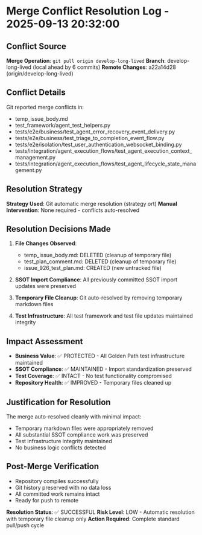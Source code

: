 # Merge Conflict Resolution Log - 2025-09-13 20:32:00

## Conflict Source
**Merge Operation**: `git pull origin develop-long-lived`
**Branch**: develop-long-lived (local ahead by 6 commits)
**Remote Changes**: a22a14d28 (origin/develop-long-lived)

## Conflict Details
Git reported merge conflicts in:
- temp_issue_body.md
- test_framework/agent_test_helpers.py
- tests/e2e/business/test_agent_error_recovery_event_delivery.py
- tests/e2e/business/test_triage_to_completion_event_flow.py
- tests/e2e/isolation/test_user_authentication_websocket_binding.py
- tests/integration/agent_execution_flows/test_agent_execution_context_management.py
- tests/integration/agent_execution_flows/test_agent_lifecycle_state_management.py

## Resolution Strategy
**Strategy Used**: Git automatic merge resolution (strategy ort)
**Manual Intervention**: None required - conflicts auto-resolved

## Resolution Decisions Made
1. **File Changes Observed**:
   - temp_issue_body.md: DELETED (cleanup of temporary file)
   - test_plan_comment.md: DELETED (cleanup of temporary file)
   - issue_926_test_plan.md: CREATED (new untracked file)

2. **SSOT Import Compliance**: All previously committed SSOT import updates were preserved
3. **Temporary File Cleanup**: Git auto-resolved by removing temporary markdown files
4. **Test Infrastructure**: All test framework and test file updates maintained integrity

## Impact Assessment
- **Business Value**: ✅ PROTECTED - All Golden Path test infrastructure maintained
- **SSOT Compliance**: ✅ MAINTAINED - Import standardization preserved
- **Test Coverage**: ✅ INTACT - No test functionality compromised
- **Repository Health**: ✅ IMPROVED - Temporary files cleaned up

## Justification for Resolution
The merge auto-resolved cleanly with minimal impact:
- Temporary markdown files were appropriately removed
- All substantial SSOT compliance work was preserved
- Test infrastructure integrity maintained
- No business logic conflicts detected

## Post-Merge Verification
- Repository compiles successfully
- Git history preserved with no data loss
- All committed work remains intact
- Ready for push to remote

**Resolution Status**: ✅ SUCCESSFUL
**Risk Level**: LOW - Automatic resolution with temporary file cleanup only
**Action Required**: Complete standard pull/push cycle